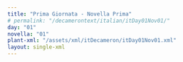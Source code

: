 ```yaml
---
title: "Prima Giornata - Novella Prima"
# permalink: "/decamerontext/italian/itDay01Nov01/"
day: "01"
novella: "01"
plant-xml: "/assets/xml/itDecameron/itDay01Nov01.xml"
layout: single-xml
---
```

